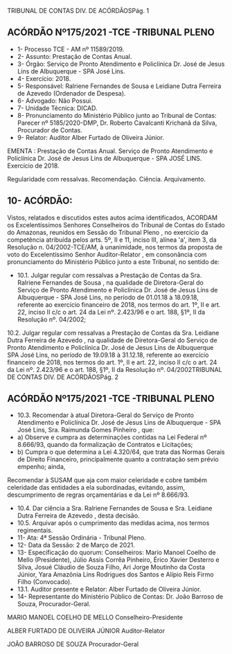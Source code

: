 TRIBUNAL DE CONTAS DIV. DE ACÓRDÃOSPág. 1

## ACÓRDÃO Nº175/2021 -TCE -TRIBUNAL PLENO

- 1- Processo TCE - AM nº 11589/2019.
- 2- Assunto: Prestação de Contas Anual.
- 3- Órgão: Serviço  de  Pronto  Atendimento  e  Policlínica  Dr.  José  de  Jesus  Lins  de Albuquerque - SPA José Lins.
- 4- Exercício: 2018.
- 5- Responsável: Ralriene  Fernandes  de  Sousa  e  Leidiane  Dutra  Ferreira  de  Azevedo (Ordenador de Despesa).
- 6- Advogado: Não Possui.
- 7- Unidade Técnica: DICAD.
- 8- Pronunciamento  do  Ministério  Público  junto  ao  Tribunal  de  Contas: Parecer  nº 5185/2020-DMP, Dr. Roberto Cavalcanti Krichanã da Silva, Procurador de Contas.
- 9- Relator: Auditor Alber Furtado de Oliveira Júnior.

EMENTA :  Prestação  de  Contas  Anual.  Serviço  de Pronto Atendimento e Policlínica Dr. José de Jesus Lins de Albuquerque - SPA JOSÉ LINS. Exercício de 2018.

Regularidade com ressalvas. Recomendação. Ciência. Arquivamento.

## 10-  ACÓRDÃO:

Vistos, relatados e discutidos estes autos acima identificados, ACORDAM os Excelentíssimos Senhores Conselheiros do Tribunal de Contas do Estado do Amazonas, reunidos em Sessão do Tribunal Pleno , no exercício da competência atribuída pelos arts. 5º, II e 11, inciso III, alínea 'a', item 3, da Resolução n. 04/2002-TCE/AM, à unanimidade, nos termos da proposta de voto do Excelentíssimo Senhor Auditor-Relator , em consonância com pronunciamento do Ministério Público junto a este Tribunal, no sentido de:

- 10.1.  Julgar regular com ressalvas a Prestação de Contas da Sra. Ralriene Fernandes de Sousa , na qualidade de Diretora-Geral do Serviço de Pronto Atendimento e Policlínica Dr. José de Jesus Lins de Albuquerque - SPA José  Lins,  no  período  de  01.01.18  à  18.09.18,  referente  ao  exercício financeiro de 2018, nos termos do art. 1º, II e art. 22, inciso II c/c o art. 24 da Lei nº. 2.423/96 e o art. 188, §1º, II da Resolução nº. 04/2002;

10.2.  Julgar regular com ressalvas a Prestação de Contas da Sra. Leidiane Dutra Ferreira de Azevedo , na qualidade de Diretora-Geral do Serviço de Pronto Atendimento e Policlínica Dr. José de Jesus Lins de Albuquerque SPA José Lins, no período de 19.09.18 à 31.12.18, referente ao exercício financeiro de 2018, nos termos do art. 1º, II e art. 22, inciso II c/c o art. 24 da Lei nº. 2.423/96 e o art. 188, §1º, II da Resolução nº. 04/2002TRIBUNAL DE CONTAS DIV. DE ACÓRDÃOSPág. 2

## ACÓRDÃO Nº175/2021 -TCE -TRIBUNAL PLENO

- 10.3.  Recomendar à atual Diretora-Geral do Serviço de Pronto Atendimento e Policlínica Dr. José de Jesus Lins de Albuquerque - SPA José Lins, Sra. Raimunda Gomes Pinheiro , que:
- a) Observe e cumpra as determinações contidas na Lei Federal nº 8.666/93, quando da formalização de Contratos e Licitações;
- b) Cumpra o que determina a Lei 4.320/64, que trata das Normas Gerais  de  Direito  Financeiro,  principalmente  quanto  a  contratação sem prévio empenho; ainda,

Recomendar  à  SUSAM  que  aja  com  maior  celeridade  e  cobre também  celeridade  das  entidades  a  ela  subordinadas,  evitando, assim, descumprimento  de  regras  orçamentárias  e  da  Lei  nº 8.666/93.

- 10.4.  Dar ciência a Sra. Ralriene Fernandes de Sousa e Sra. Leidiane Dutra Ferreira de Azevedo , desta decisão.
- 10.5.  Arquivar após o cumprimento das medidas acima, nos termos regimentais.
- 11-  Ata: 4ª Sessão Ordinária - Tribunal Pleno.
- 12-  Data da Sessão: 2 de Março de 2021.
- 13-  Especificação do quorum: Conselheiros: Mario Manoel Coelho de Mello (Presidente), Júlio Assis Corrêa Pinheiro, Érico Xavier Desterro e Silva, Josué Cláudio de Souza Filho, Ari Jorge Moutinho da Costa Júnior, Yara Amazônia Lins Rodrigues dos Santos e Alípio Reis Firmo Filho (Convocado).
- 13.1. Auditor presente e Relator: Alber Furtado de Oliveira Júnior.
- 14-  Representante  do  Ministério  Público  de  Contas: Dr. João  Barroso  de  Souza, Procurador-Geral.

MARIO MANOEL COELHO DE MELLO Conselheiro-Presidente

ALBER FURTADO DE OLIVEIRA JÚNIOR Auditor-Relator

JOÃO BARROSO DE SOUZA Procurador-Geral